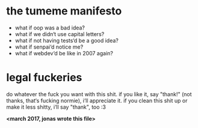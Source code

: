 # the tumeme manifesto
- what if oop was a bad idea?
- what if we didn‘t use capital letters?
- what if not having tests‘d be a good idea?
- what if senpai‘d notice me? 
- what if webdev‘d be like in 2007 again?

# legal fuckeries
do whatever the fuck you want with this shit. if you like it, say "thank!" (not thanks, that‘s fucking normie), i‘ll appreciate it.
if you clean this shit up or make it less shitty, i‘ll say "thank", too :3

**<march 2017, jonas wrote this file>**
